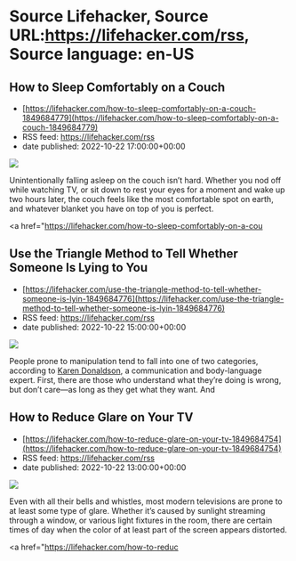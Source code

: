 # Source Lifehacker, Source URL:https://lifehacker.com/rss, Source language: en-US

## How to Sleep Comfortably on a Couch
 - [https://lifehacker.com/how-to-sleep-comfortably-on-a-couch-1849684779](https://lifehacker.com/how-to-sleep-comfortably-on-a-couch-1849684779)
 - RSS feed: https://lifehacker.com/rss
 - date published: 2022-10-22 17:00:00+00:00

<img src="https://i.kinja-img.com/gawker-media/image/upload/s--sqfwXTdO--/c_fit,fl_progressive,q_80,w_636/a2a6e1727b5bf8b15ff79e60bd6104db.jpg" /><p>Unintentionally falling asleep on the couch isn’t hard. Whether you nod off while watching TV, or sit down to rest your eyes for a moment and wake up two hours later, the couch feels like the most comfortable spot on earth, and whatever blanket you have on top of you is perfect.</p><p><a href="https://lifehacker.com/how-to-sleep-comfortably-on-a-cou

## Use the Triangle Method to Tell Whether Someone Is Lying to You
 - [https://lifehacker.com/use-the-triangle-method-to-tell-whether-someone-is-lyin-1849684776](https://lifehacker.com/use-the-triangle-method-to-tell-whether-someone-is-lyin-1849684776)
 - RSS feed: https://lifehacker.com/rss
 - date published: 2022-10-22 15:00:00+00:00

<img src="https://i.kinja-img.com/gawker-media/image/upload/s--ZhHhIydZ--/c_fit,fl_progressive,q_80,w_636/c287c663c3a900edbe252cf3ecfe88e8.jpg" /><p>People prone to manipulation tend to fall into one of two categories, according to <a href="https://karendonaldsoninc.com/" rel="noopener noreferrer" target="_blank">Karen Donaldson</a>, a communication and body-language expert. First, there are those who understand what they’re doing is wrong, but don’t care—as long as they get what they want. And 

## How to Reduce Glare on Your TV
 - [https://lifehacker.com/how-to-reduce-glare-on-your-tv-1849684754](https://lifehacker.com/how-to-reduce-glare-on-your-tv-1849684754)
 - RSS feed: https://lifehacker.com/rss
 - date published: 2022-10-22 13:00:00+00:00

<img src="https://i.kinja-img.com/gawker-media/image/upload/s--sTrdzjPa--/c_fit,fl_progressive,q_80,w_636/f02f57d1fac78428c53a224b1c9c1cd9.jpg" /><p>Even with all their bells and whistles, most modern televisions are prone to at least some type of glare. Whether it’s caused by sunlight streaming through a window, or various light fixtures in the room, there are certain times of day when the color of at least part of the screen appears distorted.</p><p><a href="https://lifehacker.com/how-to-reduc
